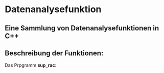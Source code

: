# Datenanalysefunktion
 Eine Sammlung von Datenanalysefunktionen in C++
-----------------------------------------------------------------------------------
## Beschreibung der Funktionen:

Das Prpgramm **sup_rac**:

